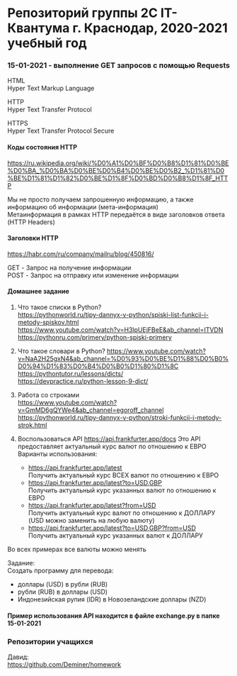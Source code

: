 # Репозиторий группы 2С IT-Квантума г. Краснодар, 2020-2021 учебный год

### 15-01-2021 - выполнение GET запросов с помощью Requests
HTML  
Hyper Text Markup Language  

HTTP  
Hyper Text Transfer Protocol  

HTTPS  
Hyper Text Transfer Protocol Secure  

#### Коды состояния HTTP  
https://ru.wikipedia.org/wiki/%D0%A1%D0%BF%D0%B8%D1%81%D0%BE%D0%BA_%D0%BA%D0%BE%D0%B4%D0%BE%D0%B2_%D1%81%D0%BE%D1%81%D1%82%D0%BE%D1%8F%D0%BD%D0%B8%D1%8F_HTTP  

Мы не просто получаем запрошенную информацию, а также информацию об информации (мета-информация)  
Метаинформация в рамках HTTP передаётся в виде заголовков ответа (HTTP Headers)  

#### Заголовки HTTP
https://habr.com/ru/company/mailru/blog/450816/

GET - Запрос на получение информации  
POST - Запрос на отправку или изменение информации  

#### Домашнее задание
1. Что такое списки в Python?  
https://pythonworld.ru/tipy-dannyx-v-python/spiski-list-funkcii-i-metody-spiskov.html  
https://www.youtube.com/watch?v=H3lpUEjFBeE&ab_channel=ITVDN  
https://pythonru.com/primery/python-spiski-primery  

2. Что такое словари в Python?
https://www.youtube.com/watch?v=NaA2H25gxN4&ab_channel=%D0%93%D0%BE%D1%88%D0%B0%D0%94%D1%83%D0%B4%D0%B0%D1%80%D1%8C  
https://pythontutor.ru/lessons/dicts/  
https://devpractice.ru/python-lesson-9-dict/  

3. Работа со строками  
https://www.youtube.com/watch?v=GmMD6gQYWe4&ab_channel=egoroff_channel  
https://pythonworld.ru/tipy-dannyx-v-python/stroki-funkcii-i-metody-strok.html  

4. Воспользоваться API https://api.frankfurter.app/docs
Это API предоставляет актуальный курс валют по отношению к ЕВРО
Варианты использования: 
    - https://api.frankfurter.app/latest  
    Получить актуальный курс ВСЕХ валют по отношению к ЕВРО  
    - https://api.frankfurter.app/latest?to=USD,GBP  
    Получить актуальный курс указанных валют по отношению к ЕВРО
    - https://api.frankfurter.app/latest?from=USD  
    Получить актуальный курс валют по отношению к ДОЛЛАРУ (USD можно заменить на любую валюту)
    - https://api.frankfurter.app/latest?to=USD,GBP?from=USD  
    Получить актуальный курс указанных валют к ДОЛЛАРУ  

Во всех примерах все валюты можно менять  

Задание:  
Создать программу для перевода:  
- доллары (USD) в рубли (RUB)  
- рубли (RUB) в доллары (USD)  
- Индонезийская рупия (IDR) в Новозеландские доллары (NZD)  

#### Пример использования API находится в файле exchange.py в папке 15-01-2021  



### Репозитории учащихся 

Давид:  
https://github.com/Deminer/homework  


